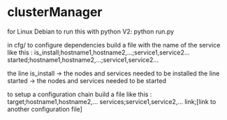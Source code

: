 # clusterManager
for Linux Debian
to run this with python V2:
python run.py

in cfg/
to configure dependencies build a file with the name of the service like this :
is_install;hostname1,hostname2,...;service1,service2...
started;hostname1,hostname2,...;service1,service2...

the line is_install -> the nodes and services needed to be installed
the line started -> the nodes and services needed to be started

to setup a configuration chain build a file like this :
target;hostname1,hostname2,...
services;service1,service2,...
link;[link to another configuration file]
